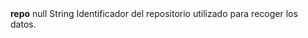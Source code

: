  <tr>
        <td colspan="2"><strong>repo</strong></td>
        <td>null</td>
        <td>String</td>
        <td>Identificador del repositorio utilizado para recoger los datos.</td>
    </tr>